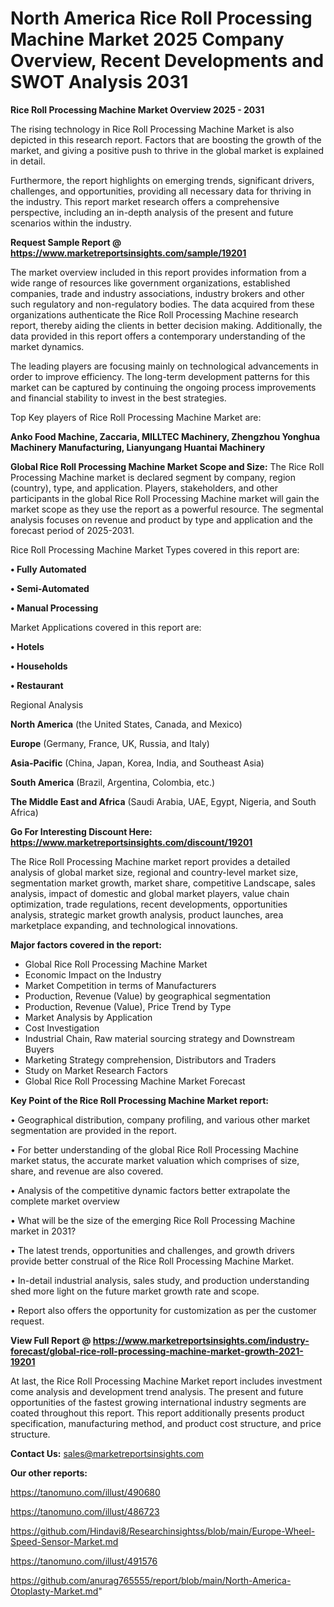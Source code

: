 # North America Rice Roll Processing Machine Market 2025 Company Overview, Recent Developments and SWOT Analysis 2031

<Strong> Rice Roll Processing Machine Market Overview 2025 - 2031</strong>

The rising technology in Rice Roll Processing Machine Market is also depicted in this research report. Factors that are boosting the growth of the market, and giving a positive push to thrive in the global market is explained in detail.

Furthermore, the report highlights on emerging trends, significant drivers, challenges, and opportunities, providing all necessary data for thriving in the industry. This report market research offers a comprehensive perspective, including an in-depth analysis of the present and future scenarios within the industry.

<strong>Request Sample Report @ <a href=https://www.marketreportsinsights.com/sample/19201>https://www.marketreportsinsights.com/sample/19201</a></strong>

The market overview included in this report provides information from a wide range of resources like government organizations, established companies, trade and industry associations, industry brokers and other such regulatory and non-regulatory bodies. The data acquired from these organizations authenticate the Rice Roll Processing Machine research report, thereby aiding the clients in better decision making. Additionally, the data provided in this report offers a contemporary understanding of the market dynamics.

The leading players are focusing mainly on technological advancements in order to improve efficiency. The long-term development patterns for this market can be captured by continuing the ongoing process improvements and financial stability to invest in the best strategies.

Top Key players of Rice Roll Processing Machine Market are:

<strong>Anko Food Machine, Zaccaria, MILLTEC Machinery, Zhengzhou Yonghua Machinery Manufacturing, Lianyungang Huantai Machinery</strong>

<strong><b>Global Rice Roll Processing Machine Market Scope and Size:</b></strong>
The Rice Roll Processing Machine market is declared segment by company, region (country), type, and application. Players, stakeholders, and other participants in the global Rice Roll Processing Machine market will gain the market scope as they use the report as a powerful resource. The segmental analysis focuses on revenue and product by type and application and the forecast period of 2025-2031.

Rice Roll Processing Machine Market Types covered in this report are:

<strong>• Fully Automated

• Semi-Automated

• Manual Processing</strong>

Market Applications covered in this report are:

<strong>• Hotels

• Households

• Restaurant</strong> 

Regional Analysis

<strong>North America</strong> (the United States, Canada, and Mexico)

<strong>Europe</strong> (Germany, France, UK, Russia, and Italy)

<strong>Asia-Pacific</strong> (China, Japan, Korea, India, and Southeast Asia)

<strong>South America</strong> (Brazil, Argentina, Colombia, etc.)

<strong>The Middle East and Africa</strong> (Saudi Arabia, UAE, Egypt, Nigeria, and South Africa)

<strong>Go For Interesting Discount Here: <a href=https://www.marketreportsinsights.com/discount/19201>https://www.marketreportsinsights.com/discount/19201</a></strong>

The Rice Roll Processing Machine market report provides a detailed analysis of global market size, regional and country-level market size, segmentation market growth, market share, competitive Landscape, sales analysis, impact of domestic and global market players, value chain optimization, trade regulations, recent developments, opportunities analysis, strategic market growth analysis, product launches, area marketplace expanding, and technological innovations.

<strong><b>Major factors covered in the report:</b></strong>
<ul>
  <li>Global Rice Roll Processing Machine Market </li>
  <li>Economic Impact on the Industry</li>
  <li>Market Competition in terms of Manufacturers</li>
  <li>Production, Revenue (Value) by geographical segmentation</li>
  <li>Production, Revenue (Value), Price Trend by Type</li>
  <li>Market Analysis by Application</li>
  <li>Cost Investigation</li>
  <li>Industrial Chain, Raw material sourcing strategy and Downstream Buyers</li>
  <li>Marketing Strategy comprehension, Distributors and Traders</li>
  <li>Study on Market Research Factors</li>
  <li>Global Rice Roll Processing Machine Market Forecast</li>
</ul>

<strong><b>Key Point of the Rice Roll Processing Machine Market report:</b></strong>

• Geographical distribution, company profiling, and various other market segmentation are provided in the report.

• For better understanding of the global Rice Roll Processing Machine market status, the accurate market valuation which comprises of size, share, and revenue are also covered.

• Analysis of the competitive dynamic factors better extrapolate the complete market overview

• What will be the size of the emerging Rice Roll Processing Machine market in 2031?

• The latest trends, opportunities and challenges, and growth drivers provide better construal of the Rice Roll Processing Machine Market.

• In-detail industrial analysis, sales study, and production understanding shed more light on the future market growth rate and scope.

• Report also offers the opportunity for customization as per the customer request.

<strong><b>View Full Report @ <a href=https://www.marketreportsinsights.com/industry-forecast/global-rice-roll-processing-machine-market-growth-2021-19201>https://www.marketreportsinsights.com/industry-forecast/global-rice-roll-processing-machine-market-growth-2021-19201</a></b></strong>


At last, the Rice Roll Processing Machine Market report includes investment come analysis and development trend analysis. The present and future opportunities of the fastest growing international industry segments are coated throughout this report. This report additionally presents product specification, manufacturing method, and product cost structure, and price structure.

<strong>Contact Us:</strong>
sales@marketreportsinsights.com

<strong>Our other reports:</strong>

<a href=https://tanomuno.com/illust/490680>https://tanomuno.com/illust/490680</a>

<a href=https://tanomuno.com/illust/486723>https://tanomuno.com/illust/486723</a>

<a href=https://github.com/Hindavi8/Researchinsightss/blob/main/Europe-Wheel-Speed-Sensor-Market.md>https://github.com/Hindavi8/Researchinsightss/blob/main/Europe-Wheel-Speed-Sensor-Market.md</a>

<a href=https://tanomuno.com/illust/491576>https://tanomuno.com/illust/491576</a>

<a href=https://github.com/anurag765555/report/blob/main/North-America-Otoplasty-Market.md>https://github.com/anurag765555/report/blob/main/North-America-Otoplasty-Market.md</a>"
